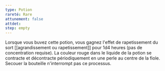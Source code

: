 ```yaml
---
type: Potion
rareté: Rare
attunement: false
attdet:
step: empty
---
```

Lorsque vous buvez cette potion, vous gagnez l'effet de rapetissement du sort [[agrandissement ou rapetissement]] pour 1d4 heures (pas de concentration requise). La couleur rouge dans le liquide de la potion se contracte et décontracte périodiquement en une perle au centre de la fiole. Secouer la bouteille n'interrompt pas ce processus.
